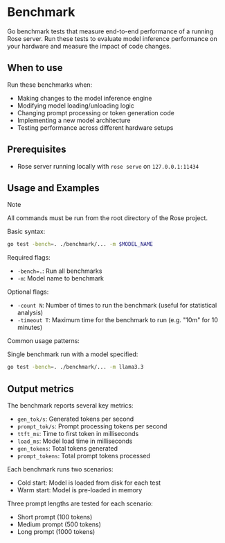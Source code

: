 # Benchmark

Go benchmark tests that measure end-to-end performance of a running Rose server. Run these tests to evaluate model inference performance on your hardware and measure the impact of code changes.

## When to use

Run these benchmarks when:
- Making changes to the model inference engine
- Modifying model loading/unloading logic
- Changing prompt processing or token generation code
- Implementing a new model architecture
- Testing performance across different hardware setups

## Prerequisites
- Rose server running locally with `rose serve` on `127.0.0.1:11434`
## Usage and Examples

>[!NOTE]
>All commands must be run from the root directory of the Rose project.

Basic syntax:
```bash
go test -bench=. ./benchmark/... -m $MODEL_NAME
```

Required flags:
- `-bench=.`: Run all benchmarks
- `-m`: Model name to benchmark

Optional flags:
- `-count N`: Number of times to run the benchmark (useful for statistical analysis)
- `-timeout T`: Maximum time for the benchmark to run (e.g. "10m" for 10 minutes)

Common usage patterns:

Single benchmark run with a model specified:
```bash
go test -bench=. ./benchmark/... -m llama3.3
```

## Output metrics

The benchmark reports several key metrics:

- `gen_tok/s`: Generated tokens per second
- `prompt_tok/s`: Prompt processing tokens per second
- `ttft_ms`: Time to first token in milliseconds
- `load_ms`: Model load time in milliseconds
- `gen_tokens`: Total tokens generated
- `prompt_tokens`: Total prompt tokens processed

Each benchmark runs two scenarios:
- Cold start: Model is loaded from disk for each test
- Warm start: Model is pre-loaded in memory

Three prompt lengths are tested for each scenario:
- Short prompt (100 tokens)
- Medium prompt (500 tokens)
- Long prompt (1000 tokens)
